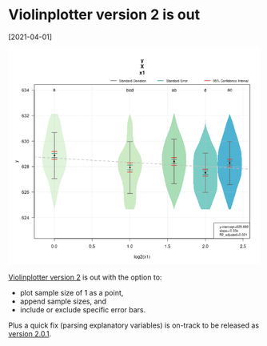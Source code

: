 # Violinplotter version 2 is out

[2021-04-01]

![](/img/2021-04-01.png)

[Violinplotter version 2](https://github.com/jeffersonfparil/violinplotter) is out with the option to:

- plot sample size of 1 as a point,
- append sample sizes, and
- include or exclude specific error bars.

Plus a quick fix (parsing explanatory variables) is on-track to be released as [version 2.0.1](https://github.com/jeffersonfparil/violinplotter).